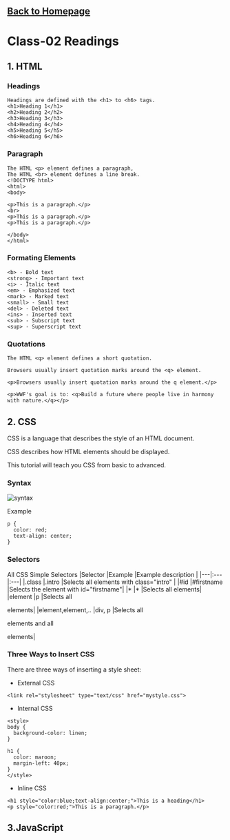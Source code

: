 ## [Back to Homepage](https://pengchen11.github.io/reading-notes/readme.md)

# Class-02 Readings
## 1. HTML 
### Headings
  ``` 
  Headings are defined with the <h1> to <h6> tags.
  <h1>Heading 1</h1>
<h2>Heading 2</h2>
<h3>Heading 3</h3>
<h4>Heading 4</h4>
<h5>Heading 5</h5>
<h6>Heading 6</h6>

```

### Paragraph
```
The HTML <p> element defines a paragraph,
The HTML <br> element defines a line break.
<!DOCTYPE html>
<html>
<body>

<p>This is a paragraph.</p>
<br>
<p>This is a paragraph.</p>
<p>This is a paragraph.</p>

</body>
</html>

```
### Formating Elements

```
<b> - Bold text
<strong> - Important text
<i> - Italic text
<em> - Emphasized text
<mark> - Marked text
<small> - Small text
<del> - Deleted text
<ins> - Inserted text
<sub> - Subscript text
<sup> - Superscript text
```

### Quotations
```
The HTML <q> element defines a short quotation.

Browsers usually insert quotation marks around the <q> element.

<p>Browsers usually insert quotation marks around the q element.</p>

<p>WWF's goal is to: <q>Build a future where people live in harmony with nature.</q></p>

```

## 2. CSS
CSS is a language that describes the style of an HTML document.

CSS describes how HTML elements should be displayed.

This tutorial will teach you CSS from basic to advanced.

### Syntax

![syntax](https://www.w3schools.com/css/selector.gif)

Example
```
p {
  color: red;
  text-align: center;
} 
```

### Selectors
All CSS Simple Selectors
|Selector	|Example	|Example description |
|---|:---|:---|
|.class	|.intro	|Selects all elements with class="intro" |
|#id	|#firstname	|Selects the element with id="firstname"|
|*	|*	|Selects all elements|
|element	|p	|Selects all <p> elements|
|element,element,..	|div, p	|Selects all <div> elements and all <p> elements|

### Three Ways to Insert CSS
There are three ways of inserting a style sheet:

- External CSS
```
<link rel="stylesheet" type="text/css" href="mystyle.css">
```
- Internal CSS
```
<style>
body {
  background-color: linen;
}

h1 {
  color: maroon;
  margin-left: 40px;
} 
</style>
```
- Inline CSS
```
<h1 style="color:blue;text-align:center;">This is a heading</h1>
<p style="color:red;">This is a paragraph.</p>
```

## 3.JavaScript
